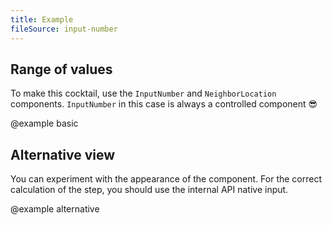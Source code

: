 ```yaml
---
title: Example
fileSource: input-number
---
```


## Range of values

To make this cocktail, use the `InputNumber` and `NeighborLocation` components. `InputNumber` in this case is always a controlled component 😎

@example basic

## Alternative view

You can experiment with the appearance of the component.
For the correct calculation of the step, you should use the internal API native input.

@example alternative
